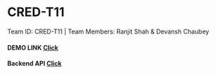 # CRED-T11
Team ID: CRED-T11 | Team Members: Ranjit Shah &amp; Devansh Chaubey

#### DEMO LINK  <a href="https://cred-t11-frontend.vercel.app/">Click</a> 

#### Backend API  <a href="https://credcredit-server.herokuapp.com/">Click</a>
